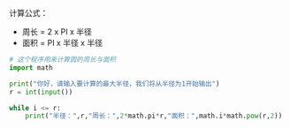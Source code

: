 计算公式：
- 周长 = 2 x PI x 半径
- 面积 = PI x 半径 x 半径

```python
# 这个程序用来计算圆的周长与面积
import math

print("你好，请输入要计算的最大半径，我们将从半径为1开始输出")
r = int(input())

while i <= r:
    print("半径：",r,"周长：",2*math.pi*r,"面积：",math.i*math.pow(r,2))
```
